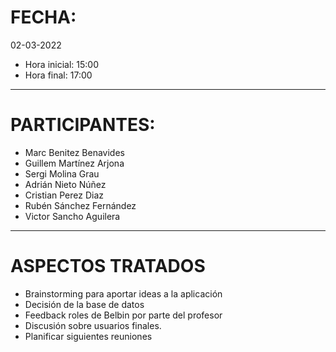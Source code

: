 # FECHA:
02-03-2022
- Hora inicial: 15:00
- Hora final: 17:00
-----
# PARTICIPANTES:
- Marc Benitez Benavides
- Guillem Martínez Arjona
- Sergi Molina Grau
- Adrián Nieto Núñez
- Cristian Perez Diaz
- Rubén Sánchez Fernández
- Victor Sancho Aguilera

-----
# ASPECTOS TRATADOS
- Brainstorming para aportar ideas a la aplicación
- Decisión de la base de datos
- Feedback roles de Belbin por parte del profesor
- Discusión sobre usuarios finales.
- Planificar siguientes reuniones